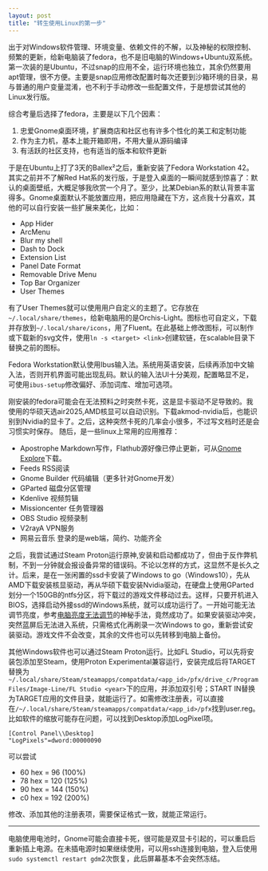 ```yaml
---
layout: post
title: "转生使用Linux的第一步"
---
```


出于对Windows软件管理、环境变量、依赖文件的不解，以及神秘的权限控制、频繁的更新，给新电脑装了fedora，也不是旧电脑的Windows+Ubuntu双系统。第一次装的是Ubuntu，不过snap的应用不全，运行环境也独立，其余仍然要用apt管理，很不方便。主要是snap应用修改配置时每次还要到沙箱环境的目录，易与普通的用户变量混淆，也不利于手动修改一些配置文件，于是想尝试其他的Linux发行版。

综合考量后选择了fedora，主要是以下几个因素：
  1. 忠爱Gnome桌面环境，扩展商店和社区也有许多个性化的美工和定制功能
  2. 作为主力机，基本上能开箱即用，不用大量从源码编译
  3. 有活跃的社区支持，也有适当的版本和软件更新

于是在Ubuntu上打了3天的Ballex²之后，重新安装了Fedora Workstation 42。
其实之前并不了解Red Hat系的发行版，于是登入桌面的一瞬间就感到惊喜了：默认的桌面壁纸，大概足够我欣赏一个月了。至少，比某Debian系的默认背景丰富得多。Gnome桌面默认不能放置应用，把应用隐藏在下方，这点我十分喜欢，其他的可以自行安装一些扩展来美化，比如：
  - App Hider
  - ArcMenu
  - Blur my shell
  - Dash to Dock
  - Extension List
  - Panel Date Format
  - Removable Drive Menu
  - Top Bar Organizer
  - User Themes

有了User Themes就可以使用用户自定义的主题了。它存放在`~/.local/share/themes`，给新电脑用的是Orchis-Light。图标也可自定义，下载并存放到`~/.local/share/icons`，用了Fluent。在此基础上修改图标，可以制作或下载新的svg文件，使用`ln -s <target> <link>`创建软链，在scalable目录下替换之前的图标。

Fedora Workstation默认使用Ibus输入法。系统用英语安装，后续再添加中文输入法，否则开机界面可能出现乱码。默认的输入法UI十分美观，配置略显不足，可使用`ibus-setup`修改偏好、添加词库、增加可选项。

刚安装的fedora可能会在无法预料之时突然卡死，这是显卡驱动不足导致的。我使用的华硕天选air2025,AMD核显可以自动识别。下载akmod-nvidia后，也能识别到Nvidia的显卡了。之后，这种突然卡死的几率会小很多，不过写文档时还是会习惯实时保存。
随后，是一些linux上常用的应用推荐：
  - Apostrophe  Markdown写作，Flathub源好像已停止更新，可从[Gnome Explore](https://gitlab.gnome.org/explore/projects/starred)下载。
  - Feeds  RSS阅读
  - Gnome Builder  代码编辑（更多针对Gnome开发）
  - GParted  磁盘分区管理
  - Kdenlive  视频剪辑
  - Missioncenter  任务管理器
  - OBS Studio  视频录制
  - V2rayA  VPN服务
  - 网易云音乐  登录的是web端，简约、功能齐全

之后，我尝试通过Steam Proton运行原神,安装和启动都成功了，但由于反作弊机制，不到一分钟就会报设备异常的错误码。不论以怎样的方式，这显然不是长久之计。后来，是在一张闲置的ssd卡安装了Windows to go（Windows10），先从AMD下载安装核显驱动，再从华硕下载安装Nvidia驱动，在硬盘上使用GParted划分一个150GB的ntfs分区，将下载过的游戏文件移动过去。这样，只要开机进入BIOS，选择启动外接ssd的Windows系统，就可以成功运行了。一开始可能无法调节亮度，参考[电脑亮度无法调节](https://www.bilibili.com/video/BV1zZ4y1z7FB/)的神秘手法，竟然成功了。如果安装驱动冲突，突然蓝屏后无法进入系统，只需格式化再刷录一次Windows to go，重新尝试安装驱动。游戏文件不会改变，其余的文件也可以先转移到电脑上备份。

其他Windows软件也可以通过Steam Proton运行。比如FL Studio，可以先将安装包添加至Steam，使用Proton Experimental兼容运行，安装完成后将TARGET替换为`~/.local/share/Steam/steamapps/compatdata/<app_id>/pfx/drive_c/Program Files/Image-Line/FL Studio <year>`下的应用，并添加双引号；START IN替换为TARGET应用的文件目录，就能运行了。如需修改注册表，可以直接在`/~/.local/share/Steam/steamapps/compatdata/<app_id>/pfx`找到user.reg。比如软件的缩放可能存在问题，可以找到Desktop添加LogPixel项。
```
[Control Panel\\Desktop]
"LogPixels"=dword:00000090
```
可以尝试
  - 60 hex = 96 (100%)
  - 78 hex = 120 (125%)
  - 90 hex = 144 (150%)
  - c0 hex = 192 (200%)

修改、添加其他的注册表项，需要保证格式一致，就能正常运行。

---


电脑使用电池时，Gnome可能会直接卡死，很可能是双显卡引起的，可以重启后重新插上电源。在未插电源时如果继续使用，可以用ssh连接到电脑，登入后使用`sudo systemctl restart gdm`2次恢复，此后屏幕基本不会突然冻结。
